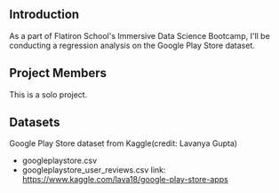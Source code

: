 ## Introduction
As a part of Flatiron School's Immersive Data Science Bootcamp, I'll be conducting a regression analysis on the Google Play Store dataset.

## Project Members
This is a solo project.

## Datasets
Google Play Store dataset from Kaggle(credit: Lavanya Gupta)
- googleplaystore.csv
- googleplaystore_user_reviews.csv
link: https://www.kaggle.com/lava18/google-play-store-apps

